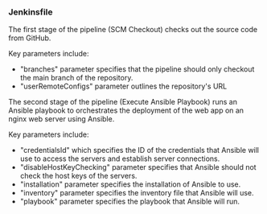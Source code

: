 ### Jenkinsfile
The first stage of the pipeline (SCM Checkout) checks out the source code from GitHub. 

Key parameters include:
- "branches" parameter specifies that the pipeline should only checkout the main branch of the repository.
- "userRemoteConfigs" parameter outlines the repository's URL

The second stage of the pipeline (Execute Ansible Playbook) runs an Ansible playbook to orchestrates the deployment of the web app on an nginx web server using Ansible.

Key parameters include:
- "credentialsId" which specifies the ID of the credentials that Ansible will use to access the servers and establish server connections.
- "disableHostKeyChecking" parameter specifies that Ansible should not check the host keys of the servers.
- "installation" parameter specifies the installation of Ansible to use.
- "inventory" parameter specifies the inventory file that Ansible will use.
- "playbook" parameter specifies the playbook that Ansible will run.
